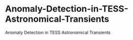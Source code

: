 # Anomaly-Detection-in-TESS-Astronomical-Transients
Anomaly Detection in TESS Astronomical Transients
